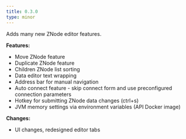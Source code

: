 ```yaml
---
title: 0.3.0
type: minor
---
```


Adds many new ZNode editor features.

**Features:**

* Move ZNode feature
* Duplicate ZNode feature
* Children ZNode list sorting
* Data editor text wrapping
* Address bar for manual navigation
* Auto connect feature - skip connect form and use preconfigured connection parameters
* Hotkey for submitting ZNode data changes (ctrl+s)
* JVM memory settings via environment variables (API Docker image)

**Changes:**

* UI changes, redesigned editor tabs
